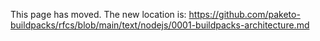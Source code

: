 This page has moved. The new location is:
https://github.com/paketo-buildpacks/rfcs/blob/main/text/nodejs/0001-buildpacks-architecture.md
